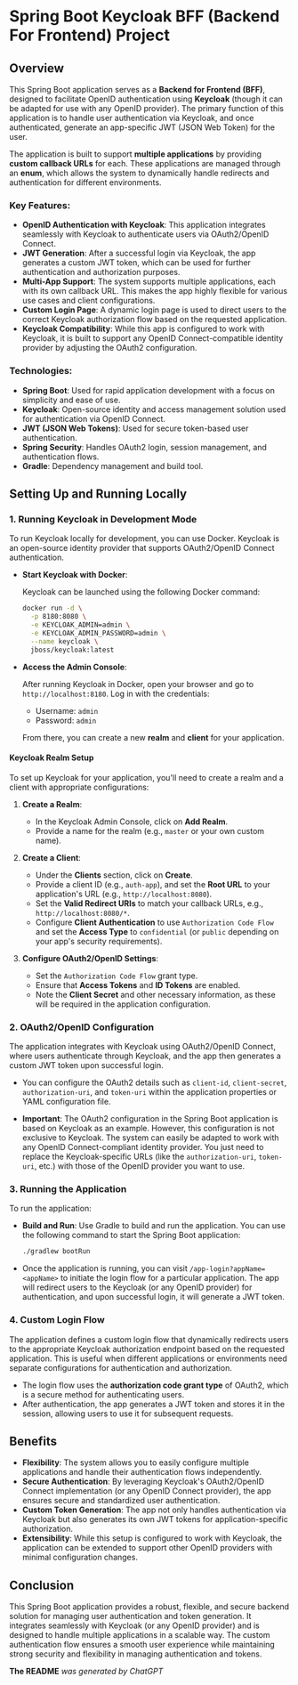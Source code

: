 # Spring Boot Keycloak BFF (Backend For Frontend) Project

## Overview

This Spring Boot application serves as a **Backend for Frontend (BFF)**, designed to facilitate OpenID authentication using **Keycloak** (though it can be adapted for use with any OpenID provider). The primary function of this application is to handle user authentication via Keycloak, and once authenticated, generate an app-specific JWT (JSON Web Token) for the user.

The application is built to support **multiple applications** by providing **custom callback URLs** for each. These applications are managed through an **enum**, which allows the system to dynamically handle redirects and authentication for different environments.

### Key Features:
- **OpenID Authentication with Keycloak**: This application integrates seamlessly with Keycloak to authenticate users via OAuth2/OpenID Connect.
- **JWT Generation**: After a successful login via Keycloak, the app generates a custom JWT token, which can be used for further authentication and authorization purposes.
- **Multi-App Support**: The system supports multiple applications, each with its own callback URL. This makes the app highly flexible for various use cases and client configurations.
- **Custom Login Page**: A dynamic login page is used to direct users to the correct Keycloak authorization flow based on the requested application.
- **Keycloak Compatibility**: While this app is configured to work with Keycloak, it is built to support any OpenID Connect-compatible identity provider by adjusting the OAuth2 configuration.

### Technologies:
- **Spring Boot**: Used for rapid application development with a focus on simplicity and ease of use.
- **Keycloak**: Open-source identity and access management solution used for authentication via OpenID Connect.
- **JWT (JSON Web Tokens)**: Used for secure token-based user authentication.
- **Spring Security**: Handles OAuth2 login, session management, and authentication flows.
- **Gradle**: Dependency management and build tool.

## Setting Up and Running Locally

### 1. Running Keycloak in Development Mode

To run Keycloak locally for development, you can use Docker. Keycloak is an open-source identity provider that supports OAuth2/OpenID Connect authentication.

- **Start Keycloak with Docker**:

  Keycloak can be launched using the following Docker command:

  ```bash
  docker run -d \
    -p 8180:8080 \
    -e KEYCLOAK_ADMIN=admin \
    -e KEYCLOAK_ADMIN_PASSWORD=admin \
    --name keycloak \
    jboss/keycloak:latest
  ```

- **Access the Admin Console**:

  After running Keycloak in Docker, open your browser and go to `http://localhost:8180`. Log in with the credentials:
    - Username: `admin`
    - Password: `admin`

  From there, you can create a new **realm** and **client** for your application.

#### Keycloak Realm Setup

To set up Keycloak for your application, you'll need to create a realm and a client with appropriate configurations:

1. **Create a Realm**:
    - In the Keycloak Admin Console, click on **Add Realm**.
    - Provide a name for the realm (e.g., `master` or your own custom name).

2. **Create a Client**:
    - Under the **Clients** section, click on **Create**.
    - Provide a client ID (e.g., `auth-app`), and set the **Root URL** to your application's URL (e.g., `http://localhost:8080`).
    - Set the **Valid Redirect URIs** to match your callback URLs, e.g., `http://localhost:8080/*`.
    - Configure **Client Authentication** to use `Authorization Code Flow` and set the **Access Type** to `confidential` (or `public` depending on your app's security requirements).

3. **Configure OAuth2/OpenID Settings**:
    - Set the `Authorization Code Flow` grant type.
    - Ensure that **Access Tokens** and **ID Tokens** are enabled.
    - Note the **Client Secret** and other necessary information, as these will be required in the application configuration.

### 2. OAuth2/OpenID Configuration

The application integrates with Keycloak using OAuth2/OpenID Connect, where users authenticate through Keycloak, and the app then generates a custom JWT token upon successful login.

- You can configure the OAuth2 details such as `client-id`, `client-secret`, `authorization-uri`, and `token-uri` within the application properties or YAML configuration file.

- **Important**: The OAuth2 configuration in the Spring Boot application is based on Keycloak as an example. However, this configuration is not exclusive to Keycloak. The system can easily be adapted to work with any OpenID Connect-compliant identity provider. You just need to replace the Keycloak-specific URLs (like the `authorization-uri`, `token-uri`, etc.) with those of the OpenID provider you want to use.

### 3. Running the Application

To run the application:

- **Build and Run**:
  Use Gradle to build and run the application. You can use the following command to start the Spring Boot application:

  ```bash
  ./gradlew bootRun
  ```

- Once the application is running, you can visit `/app-login?appName=<appName>` to initiate the login flow for a particular application. The app will redirect users to the Keycloak (or any OpenID provider) for authentication, and upon successful login, it will generate a JWT token.

### 4. Custom Login Flow

The application defines a custom login flow that dynamically redirects users to the appropriate Keycloak authorization endpoint based on the requested application. This is useful when different applications or environments need separate configurations for authentication and authorization.

- The login flow uses the **authorization code grant type** of OAuth2, which is a secure method for authenticating users.
- After authentication, the app generates a JWT token and stores it in the session, allowing users to use it for subsequent requests.

## Benefits

- **Flexibility**: The system allows you to easily configure multiple applications and handle their authentication flows independently.
- **Secure Authentication**: By leveraging Keycloak's OAuth2/OpenID Connect implementation (or any OpenID Connect provider), the app ensures secure and standardized user authentication.
- **Custom Token Generation**: The app not only handles authentication via Keycloak but also generates its own JWT tokens for application-specific authorization.
- **Extensibility**: While this setup is configured to work with Keycloak, the application can be extended to support other OpenID providers with minimal configuration changes.

## Conclusion

This Spring Boot application provides a robust, flexible, and secure backend solution for managing user authentication and token generation. It integrates seamlessly with Keycloak (or any OpenID provider) and is designed to handle multiple applications in a scalable way. The custom authentication flow ensures a smooth user experience while maintaining strong security and flexibility in managing authentication and tokens.


**The README** *was generated by ChatGPT*